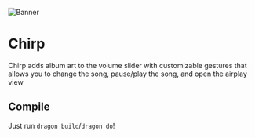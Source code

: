 ![Banner](https://raw.githubusercontent.com/justnaa/CCMusic/love/Prefs/Resources/banner.png)
# Chirp
Chirp adds album art to the volume slider with customizable gestures that allows you to change the song, pause/play the song, and open the airplay view
## Compile
Just run `dragon build`/`dragon do`!
